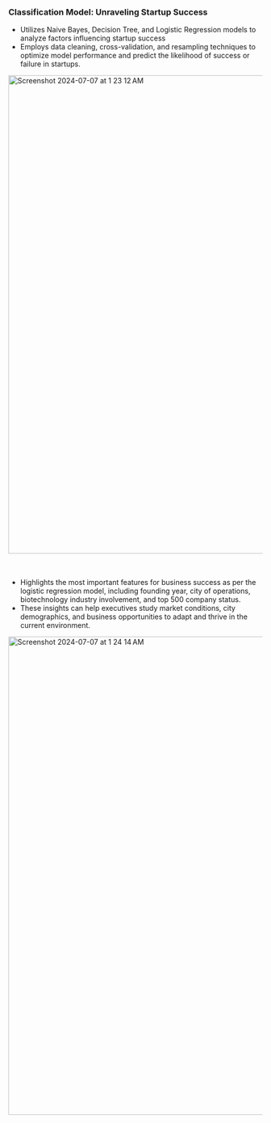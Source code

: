 ### **Classification Model: Unraveling Startup Success**


- Utilizes Naive Bayes, Decision Tree, and Logistic Regression models to analyze factors influencing startup success
- Employs data cleaning, cross-validation, and resampling techniques to optimize model performance and predict the likelihood of success or failure in startups.

<img width="946" alt="Screenshot 2024-07-07 at 1 23 12 AM" src="https://github.com/willy61412/Classification_Model_Unraveling_Startup_Success/assets/133930618/e238f29f-3a61-4b26-9e56-8fea7cd7b855">

<br>
<br>
<br>

- Highlights the most important features for business success as per the logistic regression model, including founding year, city of operations, biotechnology industry involvement, and top 500 company status. 
- These insights can help executives study market conditions, city demographics, and business opportunities to adapt and thrive in the current environment.

<img width="946" alt="Screenshot 2024-07-07 at 1 24 14 AM" src="https://github.com/willy61412/Classification_Model_Unraveling_Startup_Success/assets/133930618/a20bd183-9ee8-41b1-95b5-1d0099cf19ac">
